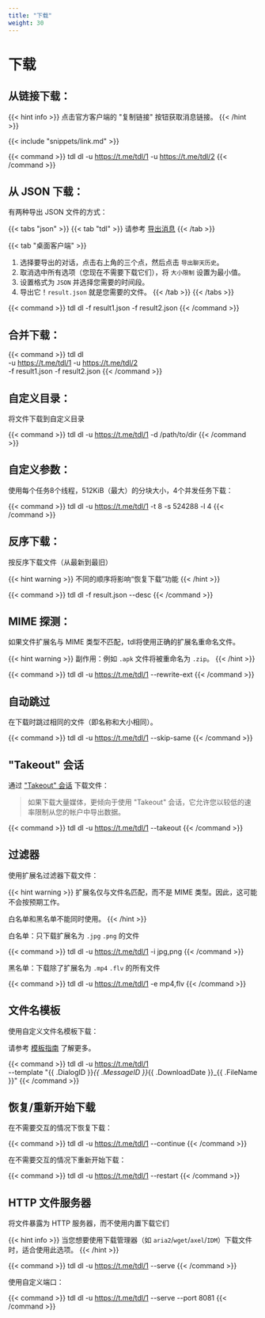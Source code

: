 ```yaml
---
title: "下载"
weight: 30
---
```


# 下载

## 从链接下载：

{{< hint info >}}
点击官方客户端的 "复制链接" 按钮获取消息链接。
{{< /hint >}}

{{< include "snippets/link.md" >}}

{{< command >}}
tdl dl -u https://t.me/tdl/1 -u https://t.me/tdl/2
{{< /command >}}

## 从 JSON 下载：

有两种导出 JSON 文件的方式：

{{< tabs "json" >}}
{{< tab "tdl" >}}
请参考 [导出消息](/zh/guide/tools/export-messages)
{{< /tab >}}

{{< tab "桌面客户端" >}}

1. 选择要导出的对话，点击右上角的三个点，然后点击 `导出聊天历史`。
2. 取消选中所有选项（您现在不需要下载它们），将 `大小限制` 设置为最小值。
3. 设置格式为 `JSON` 并选择您需要的时间段。
4. 导出它！`result.json` 就是您需要的文件。
   {{< /tab >}}
   {{< /tabs >}}

{{< command >}}
tdl dl -f result1.json -f result2.json
{{< /command >}}

## 合并下载：

{{< command >}}
tdl dl \
-u https://t.me/tdl/1 -u https://t.me/tdl/2 \
-f result1.json -f result2.json
{{< /command >}}

## 自定义目录：

将文件下载到自定义目录

{{< command >}}
tdl dl -u https://t.me/tdl/1 -d /path/to/dir
{{< /command >}}

## 自定义参数：

使用每个任务8个线程，512KiB（最大）的分块大小，4个并发任务下载：

{{< command >}}
tdl dl -u https://t.me/tdl/1 -t 8 -s 524288 -l 4
{{< /command >}}

## 反序下载：

按反序下载文件（从最新到最旧）

{{< hint warning >}}
不同的顺序将影响“恢复下载”功能
{{< /hint >}}

{{< command >}}
tdl dl -f result.json --desc
{{< /command >}}

## MIME 探测：

如果文件扩展名与 MIME 类型不匹配，tdl将使用正确的扩展名重命名文件。

{{< hint warning >}}
副作用：例如 `.apk` 文件将被重命名为 `.zip`。
{{< /hint >}}

{{< command >}}
tdl dl -u https://t.me/tdl/1 --rewrite-ext
{{< /command >}}

## 自动跳过

在下载时跳过相同的文件（即名称和大小相同）。

{{< command >}}
tdl dl -u https://t.me/tdl/1 --skip-same
{{< /command >}}

## "Takeout" 会话

通过 ["Takeout" 会话](https://arabic-telethon.readthedocs.io/en/stable/extra/examples/telegram-client.html#exporting-messages) 下载文件：

> 如果下载大量媒体，更倾向于使用 "Takeout" 会话，它允许您以较低的速率限制从您的帐户中导出数据。

{{< command >}}
tdl dl -u https://t.me/tdl/1 --takeout
{{< /command >}}

## 过滤器

使用扩展名过滤器下载文件：

{{< hint warning >}}
扩展名仅与文件名匹配，而不是 MIME 类型。因此，这可能不会按预期工作。

白名单和黑名单不能同时使用。
{{< /hint >}}

白名单：只下载扩展名为 `.jpg` `.png` 的文件

{{< command >}}
tdl dl -u https://t.me/tdl/1 -i jpg,png
{{< /command >}}

黑名单：下载除了扩展名为 `.mp4` `.flv` 的所有文件

{{< command >}}
tdl dl -u https://t.me/tdl/1 -e mp4,flv
{{< /command >}}

## 文件名模板

使用自定义文件名模板下载：

请参考 [模板指南](/zh/guide/template) 了解更多。

{{< command >}}
tdl dl -u https://t.me/tdl/1 \
--template "{{ .DialogID }}_{{ .MessageID }}_{{ .DownloadDate }}_{{ .FileName }}"
{{< /command >}}

## 恢复/重新开始下载

在不需要交互的情况下恢复下载：

{{< command >}}
tdl dl -u https://t.me/tdl/1 --continue
{{< /command >}}

在不需要交互的情况下重新开始下载：

{{< command >}}
tdl dl -u https://t.me/tdl/1 --restart
{{< /command >}}

## HTTP 文件服务器

将文件暴露为 HTTP 服务器，而不使用内置下载它们

{{< hint info >}}
当您想要使用下载管理器（如 `aria2`/`wget`/`axel`/`IDM`）下载文件时，适合使用此选项。
{{< /hint >}}

{{< command >}}
tdl dl -u https://t.me/tdl/1 --serve
{{< /command >}}

使用自定义端口：

{{< command >}}
tdl dl -u https://t.me/tdl/1 --serve --port 8081
{{< /command >}}
